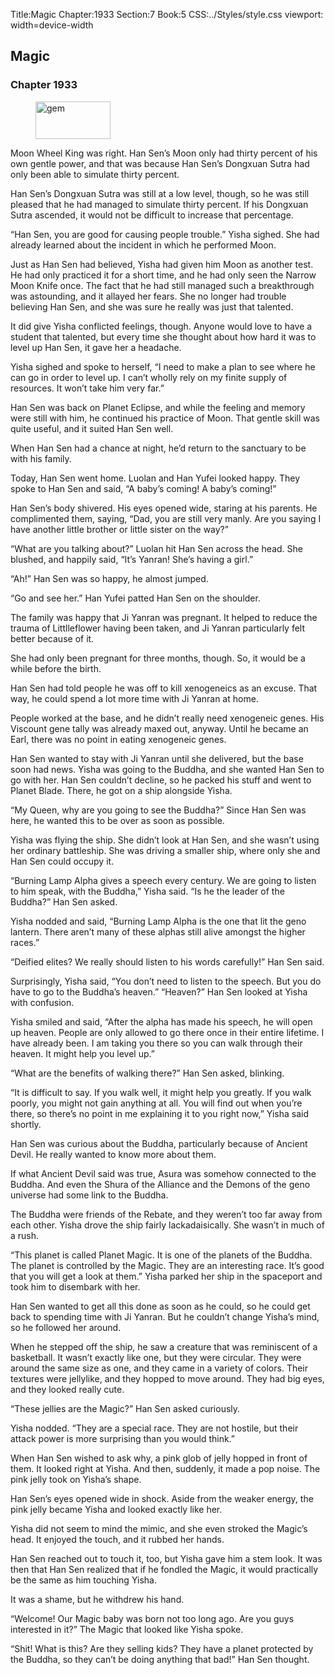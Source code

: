 Title:Magic 
Chapter:1933 
Section:7 
Book:5 
CSS:../Styles/style.css 
viewport: width=device-width
  
## Magic
### Chapter 1933
  
<figure>
	<img src="../Images/gem.gif" alt="gem" id="gem" width="120" height="60" />
</figure>
  

  
Moon Wheel King was right. Han Sen’s Moon only had thirty percent of his own gentle power, and that was because Han Sen’s Dongxuan Sutra had only been able to simulate thirty percent.

Han Sen’s Dongxuan Sutra was still at a low level, though, so he was still pleased that he had managed to simulate thirty percent. If his Dongxuan Sutra ascended, it would not be difficult to increase that percentage.

“Han Sen, you are good for causing people trouble.” Yisha sighed. She had already learned about the incident in which he performed Moon.

Just as Han Sen had believed, Yisha had given him Moon as another test. He had only practiced it for a short time, and he had only seen the Narrow Moon Knife once. The fact that he had still managed such a breakthrough was astounding, and it allayed her fears. She no longer had trouble believing Han Sen, and she was sure he really was just that talented.

It did give Yisha conflicted feelings, though. Anyone would love to have a student that talented, but every time she thought about how hard it was to level up Han Sen, it gave her a headache.

Yisha sighed and spoke to herself, “I need to make a plan to see where he can go in order to level up. I can’t wholly rely on my finite supply of resources. It won’t take him very far.”

Han Sen was back on Planet Eclipse, and while the feeling and memory were still with him, he continued his practice of Moon. That gentle skill was quite useful, and it suited Han Sen well.

When Han Sen had a chance at night, he’d return to the sanctuary to be with his family.

Today, Han Sen went home. Luolan and Han Yufei looked happy. They spoke to Han Sen and said, “A baby’s coming! A baby’s coming!”

Han Sen’s body shivered. His eyes opened wide, staring at his parents. He complimented them, saying, “Dad, you are still very manly. Are you saying I have another little brother or little sister on the way?”

“What are you talking about?” Luolan hit Han Sen across the head. She blushed, and happily said, “It’s Yanran! She’s having a girl.”

“Ah!” Han Sen was so happy, he almost jumped.

“Go and see her.” Han Yufei patted Han Sen on the shoulder.

The family was happy that Ji Yanran was pregnant. It helped to reduce the trauma of Littlleflower having been taken, and Ji Yanran particularly felt better because of it.

She had only been pregnant for three months, though. So, it would be a while before the birth.

Han Sen had told people he was off to kill xenogeneics as an excuse. That way, he could spend a lot more time with Ji Yanran at home.

People worked at the base, and he didn’t really need xenogeneic genes. His Viscount gene tally was already maxed out, anyway. Until he became an Earl, there was no point in eating xenogeneic genes.

Han Sen wanted to stay with Ji Yanran until she delivered, but the base soon had news. Yisha was going to the Buddha, and she wanted Han Sen to go with her. Han Sen couldn’t decline, so he packed his stuff and went to Planet Blade. There, he got on a ship alongside Yisha.

“My Queen, why are you going to see the Buddha?” Since Han Sen was here, he wanted this to be over as soon as possible.

Yisha was flying the ship. She didn’t look at Han Sen, and she wasn’t using her ordinary battleship. She was driving a smaller ship, where only she and Han Sen could occupy it.

“Burning Lamp Alpha gives a speech every century. We are going to listen to him speak, with the Buddha,” Yisha said. “Is he the leader of the Buddha?” Han Sen asked.

Yisha nodded and said, “Burning Lamp Alpha is the one that lit the geno lantern. There aren’t many of these alphas still alive amongst the higher races.”

“Deified elites? We really should listen to his words carefully!” Han Sen said.

Surprisingly, Yisha said, “You don’t need to listen to the speech. But you do have to go to the Buddha’s heaven.” “Heaven?” Han Sen looked at Yisha with confusion.

Yisha smiled and said, “After the alpha has made his speech, he will open up heaven. People are only allowed to go there once in their entire lifetime. I have already been. I am taking you there so you can walk through their heaven. It might help you level up.”

“What are the benefits of walking there?” Han Sen asked, blinking.

“It is difficult to say. If you walk well, it might help you greatly. If you walk poorly, you might not gain anything at all. You will find out when you’re there, so there’s no point in me explaining it to you right now,” Yisha said shortly.

Han Sen was curious about the Buddha, particularly because of Ancient Devil. He really wanted to know more about them.

If what Ancient Devil said was true, Asura was somehow connected to the Buddha. And even the Shura of the Alliance and the Demons of the geno universe had some link to the Buddha.

The Buddha were friends of the Rebate, and they weren’t too far away from each other. Yisha drove the ship fairly lackadaisically. She wasn’t in much of a rush.

“This planet is called Planet Magic. It is one of the planets of the Buddha. The planet is controlled by the Magic. They are an interesting race. It’s good that you will get a look at them.” Yisha parked her ship in the spaceport and took him to disembark with her.

Han Sen wanted to get all this done as soon as he could, so he could get back to spending time with Ji Yanran. But he couldn’t change Yisha’s mind, so he followed her around.

When he stepped off the ship, he saw a creature that was reminiscent of a basketball. It wasn’t exactly like one, but they were circular. They were around the same size as one, and they came in a variety of colors. Their textures were jellylike, and they hopped to move around. They had big eyes, and they looked really cute.

“These jellies are the Magic?” Han Sen asked curiously.

Yisha nodded. “They are a special race. They are not hostile, but their attack power is more surprising than you would think.”

When Han Sen wished to ask why, a pink glob of jelly hopped in front of them. It looked right at Yisha. And then, suddenly, it made a pop noise. The pink jelly took on Yisha’s shape.

Han Sen’s eyes opened wide in shock. Aside from the weaker energy, the pink jelly became Yisha and looked exactly like her.

Yisha did not seem to mind the mimic, and she even stroked the Magic’s head. It enjoyed the touch, and it rubbed her hands.

Han Sen reached out to touch it, too, but Yisha gave him a stem look. It was then that Han Sen realized that if he fondled the Magic, it would practically be the same as him touching Yisha.

It was a shame, but he withdrew his hand.

“Welcome! Our Magic baby was born not too long ago. Are you guys interested in it?” The Magic that looked like Yisha spoke.

“Shit! What is this? Are they selling kids? They have a planet protected by the Buddha, so they can’t be doing anything that bad!” Han Sen thought.